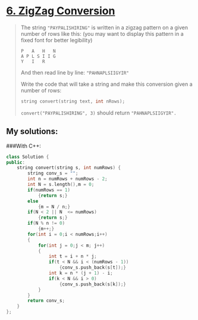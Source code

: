 [6. ZigZag Conversion](https://leetcode.com/problems/zigzag-conversion/)
======================
>The string `"PAYPALISHIRING"` is written in a zigzag pattern on a given number of rows like this: (you may want to display this pattern in a fixed font for better legibility) 
>```
>P   A   H   N
>A P L S I I G
>Y   I   R
>```
>And then read line by line: `"PAHNAPLSIIGYIR"`
>
>Write the code that will take a string and make this conversion given a number of rows:
>```C++
>string convert(string text, int nRows);
>```
>`convert("PAYPALISHIRING", 3)` should return `"PAHNAPLSIIGYIR". `

## My solutions:
###With C++:

```C++
class Solution {
public:
    string convert(string s, int numRows) {
        string conv_s = "";
        int n = numRows + numRows - 2;
        int N = s.length(),m = 0;
        if(numRows == 1)
            {return s;}
        else
            {m = N / n;}
        if(N < 2 || N  <= numRows)
            {return s;}
        if(N % n != 0)
            {m++;}
        for(int i = 0;i < numRows;i++)
        {
            for(int j = 0;j < m; j++)
            {
                int t = i + n * j;
                if(t < N && i < (numRows - 1))
                    {conv_s.push_back(s[t]);}
                int k = n * (j + 1) - i;
                if(k < N && i > 0)
                    {conv_s.push_back(s[k]);}
            }
        }
        return conv_s;
    }
};
```
